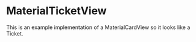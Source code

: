# MaterialTicketView

This is an example implementation of a MaterialCardView so it looks like a Ticket.
